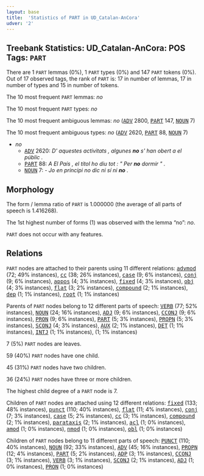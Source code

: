 ```yaml
---
layout: base
title:  'Statistics of PART in UD_Catalan-AnCora'
udver: '2'
---
```


## Treebank Statistics: UD_Catalan-AnCora: POS Tags: `PART`

There are 1 `PART` lemmas (0%), 1 `PART` types (0%) and 147 `PART` tokens (0%).
Out of 17 observed tags, the rank of `PART` is: 17 in number of lemmas, 17 in number of types and 15 in number of tokens.

The 10 most frequent `PART` lemmas: <em>no</em>

The 10 most frequent `PART` types:  <em>no</em>

The 10 most frequent ambiguous lemmas: <em>no</em> (<tt><a href="ca_ancora-pos-ADV.html">ADV</a></tt> 2800, <tt><a href="ca_ancora-pos-PART.html">PART</a></tt> 147, <tt><a href="ca_ancora-pos-NOUN.html">NOUN</a></tt> 7)

The 10 most frequent ambiguous types:  <em>no</em> (<tt><a href="ca_ancora-pos-ADV.html">ADV</a></tt> 2620, <tt><a href="ca_ancora-pos-PART.html">PART</a></tt> 88, <tt><a href="ca_ancora-pos-NOUN.html">NOUN</a></tt> 7)


* <em>no</em>
  * <tt><a href="ca_ancora-pos-ADV.html">ADV</a></tt> 2620: <em>D' aquestes activitats , algunes <b>no</b> s' han obert a el públic .</em>
  * <tt><a href="ca_ancora-pos-PART.html">PART</a></tt> 88: <em>A El País , el títol ho diu tot : " Per <b>no</b> dormir " .</em>
  * <tt><a href="ca_ancora-pos-NOUN.html">NOUN</a></tt> 7: <em>- Jo en principi no dic ni sí ni <b>no</b> .</em>

## Morphology

The form / lemma ratio of `PART` is 1.000000 (the average of all parts of speech is 1.416268).

The 1st highest number of forms (1) was observed with the lemma “no”: <em>no</em>.

`PART` does not occur with any features.


## Relations

`PART` nodes are attached to their parents using 11 different relations: <tt><a href="ca_ancora-dep-advmod.html">advmod</a></tt> (72; 49% instances), <tt><a href="ca_ancora-dep-cc.html">cc</a></tt> (38; 26% instances), <tt><a href="ca_ancora-dep-case.html">case</a></tt> (9; 6% instances), <tt><a href="ca_ancora-dep-conj.html">conj</a></tt> (9; 6% instances), <tt><a href="ca_ancora-dep-appos.html">appos</a></tt> (4; 3% instances), <tt><a href="ca_ancora-dep-fixed.html">fixed</a></tt> (4; 3% instances), <tt><a href="ca_ancora-dep-obj.html">obj</a></tt> (4; 3% instances), <tt><a href="ca_ancora-dep-flat.html">flat</a></tt> (3; 2% instances), <tt><a href="ca_ancora-dep-compound.html">compound</a></tt> (2; 1% instances), <tt><a href="ca_ancora-dep-dep.html">dep</a></tt> (1; 1% instances), <tt><a href="ca_ancora-dep-root.html">root</a></tt> (1; 1% instances)

Parents of `PART` nodes belong to 12 different parts of speech: <tt><a href="ca_ancora-pos-VERB.html">VERB</a></tt> (77; 52% instances), <tt><a href="ca_ancora-pos-NOUN.html">NOUN</a></tt> (24; 16% instances), <tt><a href="ca_ancora-pos-ADJ.html">ADJ</a></tt> (9; 6% instances), <tt><a href="ca_ancora-pos-CCONJ.html">CCONJ</a></tt> (9; 6% instances), <tt><a href="ca_ancora-pos-PRON.html">PRON</a></tt> (9; 6% instances), <tt><a href="ca_ancora-pos-PART.html">PART</a></tt> (5; 3% instances), <tt><a href="ca_ancora-pos-PROPN.html">PROPN</a></tt> (5; 3% instances), <tt><a href="ca_ancora-pos-SCONJ.html">SCONJ</a></tt> (4; 3% instances), <tt><a href="ca_ancora-pos-AUX.html">AUX</a></tt> (2; 1% instances), <tt><a href="ca_ancora-pos-DET.html">DET</a></tt> (1; 1% instances), <tt><a href="ca_ancora-pos-INTJ.html">INTJ</a></tt> (1; 1% instances),  (1; 1% instances)

7 (5%) `PART` nodes are leaves.

59 (40%) `PART` nodes have one child.

45 (31%) `PART` nodes have two children.

36 (24%) `PART` nodes have three or more children.

The highest child degree of a `PART` node is 7.

Children of `PART` nodes are attached using 12 different relations: <tt><a href="ca_ancora-dep-fixed.html">fixed</a></tt> (133; 48% instances), <tt><a href="ca_ancora-dep-punct.html">punct</a></tt> (110; 40% instances), <tt><a href="ca_ancora-dep-flat.html">flat</a></tt> (11; 4% instances), <tt><a href="ca_ancora-dep-conj.html">conj</a></tt> (7; 3% instances), <tt><a href="ca_ancora-dep-case.html">case</a></tt> (5; 2% instances), <tt><a href="ca_ancora-dep-cc.html">cc</a></tt> (3; 1% instances), <tt><a href="ca_ancora-dep-compound.html">compound</a></tt> (2; 1% instances), <tt><a href="ca_ancora-dep-parataxis.html">parataxis</a></tt> (2; 1% instances), <tt><a href="ca_ancora-dep-acl.html">acl</a></tt> (1; 0% instances), <tt><a href="ca_ancora-dep-amod.html">amod</a></tt> (1; 0% instances), <tt><a href="ca_ancora-dep-nmod.html">nmod</a></tt> (1; 0% instances), <tt><a href="ca_ancora-dep-obl.html">obl</a></tt> (1; 0% instances)

Children of `PART` nodes belong to 11 different parts of speech: <tt><a href="ca_ancora-pos-PUNCT.html">PUNCT</a></tt> (110; 40% instances), <tt><a href="ca_ancora-pos-NOUN.html">NOUN</a></tt> (92; 33% instances), <tt><a href="ca_ancora-pos-ADV.html">ADV</a></tt> (45; 16% instances), <tt><a href="ca_ancora-pos-PROPN.html">PROPN</a></tt> (12; 4% instances), <tt><a href="ca_ancora-pos-PART.html">PART</a></tt> (5; 2% instances), <tt><a href="ca_ancora-pos-ADP.html">ADP</a></tt> (3; 1% instances), <tt><a href="ca_ancora-pos-CCONJ.html">CCONJ</a></tt> (3; 1% instances), <tt><a href="ca_ancora-pos-VERB.html">VERB</a></tt> (3; 1% instances), <tt><a href="ca_ancora-pos-SCONJ.html">SCONJ</a></tt> (2; 1% instances), <tt><a href="ca_ancora-pos-ADJ.html">ADJ</a></tt> (1; 0% instances), <tt><a href="ca_ancora-pos-PRON.html">PRON</a></tt> (1; 0% instances)

